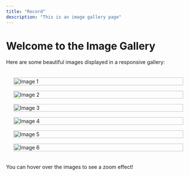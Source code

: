 ```yaml
---
title: "Record"
description: "This is an image gallery page"
---
```


# Welcome to the Image Gallery

Here are some beautiful images displayed in a responsive gallery:
<style>
  .gallery {
    display: grid;
    grid-template-columns: repeat(auto-fill, minmax(250px, 1fr));
    grid-gap: 15px;
    padding: 20px;
    max-width: 1200px;
    margin: 0 auto;
  }

  .gallery-item {
    overflow: hidden;
  }

  .gallery-item img {
    width: 100%;
    height: 100%;
    object-fit: cover;
    transition: transform 0.3s ease;
  }

  .gallery-item:hover img {
    transform: scale(1.1);
  }
</style>
<div class="gallery">
  <div class="gallery-item">
    <img src="/images/gallery/image1.jpg" alt="Image 1">
  </div>
  <div class="gallery-item">
    <img src="/images/gallery/image2.jpg" alt="Image 2">
  </div>
  <div class="gallery-item">
    <img src="/images/gallery/image3.jpg" alt="Image 3">
  </div>
  <div class="gallery-item">
    <img src="/images/gallery/image4.jpg" alt="Image 4">
  </div>
  <div class="gallery-item">
    <img src="/images/gallery/image5.jpg" alt="Image 5">
  </div>
  <div class="gallery-item">
    <img src="/images/gallery/image6.jpg" alt="Image 6">
  </div>
</div>

You can hover over the images to see a zoom effect!
